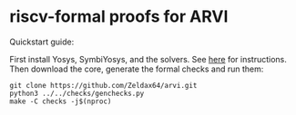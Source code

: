 
riscv-formal proofs for ARVI
================================

Quickstart guide:

First install Yosys, SymbiYosys, and the solvers. See
[here](http://symbiyosys.readthedocs.io/en/latest/quickstart.html#installing)
for instructions.  Then download the core, generate the formal checks and run them:

```
git clone https://github.com/Zeldax64/arvi.git
python3 ../../checks/genchecks.py
make -C checks -j$(nproc)
```

